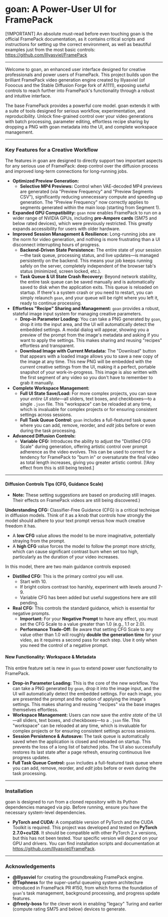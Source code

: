 # **goan: A Power-User UI for FramePack**

[!IMPORTANT]
An absolute must-read before even touching goan is the official FramePack documentation, as it contains critical scripts and instructions for setting up the correct environment, as well as beautiful examples just from the most basic controls: https://github.com/lllyasviel/FramePack
- ---
Welcome to goan, an enhanced user interface designed for creative professionals and power users of FramePack. This project builds upon the brilliant FramePack video generation engine created by lllyasviel (of Fooocus and the Stable Diffusion Forge fork of A1111), exposing useful controls to reach further into FramePack's functionality through a robust and intuitive interface.

The base FramePack provides a powerful core model. goan extends it with a suite of tools designed for serious workflow, experimentation, and reproducibility. Unlock fine-grained control over your video generations with batch processing, parameter editing, effortless recipe sharing by dropping a PNG with goan metadata into the UI, and complete workspace management.
- ---
### **Key Features for a Creative Workflow**

The features in goan are designed to directly support two important aspects for any serious use of FramePack: deep control over the diffusion process and improved long-term connections for long-running jobs.

* **Optimized Preview Generation:**
    * **Selective MP4 Previews:** Control when VAE-decoded MP4 previews are generated (via "Preview Frequency" and "Preview Segments CSV"), significantly reducing unnecessary compute and speeding up generation. The "Preview Frequency" now correctly applies to segments generated within the main loop (starting from Segment 1).
* **Expanded GPU Compatibility:** `goan` now enables FramePack to run on a wider range of NVIDIA GPUs, including **pre-Ampere cards** (SM75 and below rated devices), which were previously restricted. This greatly expands accessibility for users with older hardware.
* **Improved Session Management & Resilience:** Long-running jobs are the norm for video generation, and nothing is more frustrating than a UI disconnect interrupting hours of progress.
    * **Backend-Driven State Persistence:** The entire state of your session—the task queue, processing status, and live updates—is managed persistently on the backend. This means your job keeps running safely on the server, completely independent of the browser tab's status (minimized, screen locked, etc.).
    * **Task Queue & UI State Crash Recovery:** Beyond network stability, the entire task queue can be saved manually and is automatically saved to disk when the application exits. This queue is reloaded on startup. If there's a system crash or you need to restart, you can simply relaunch `goan`, and your queue will be right where you left it, ready to continue processing.
* **Effortless "Recipe" Sharing and Management:** `goan` provides a robust, stateful image input system for managing creative parameters.
    * **Drop-in Parameter Loading:** You can take a PNG generated by `goan`, drop it into the input area, and the UI will automatically detect the embedded settings. A modal dialog will appear, showing you a preview of the prompt from the image's metadata and asking if you want to apply the settings. This makes sharing and reusing "recipes" effortless and transparent.
    * **Download Image with Current Metadata:** The "Download" button that appears with a loaded image allows you to save a new copy of the image at any time. This new PNG will be embedded with the *current* creative settings from the UI, making it a perfect, portable snapshot of your work-in-progress. This image is also written with the first segment of any video so you don't have to remember to grab it manually.
* **Complete Workspace Management:**
    * **Full UI State Save/Load:** For more complex projects, you can save your *entire UI state*—all sliders, text boxes, and checkboxes—to a single `.json` file. This "workspace" can be reloaded at any time, which is invaluable for complex projects or for ensuring consistent settings across sessions.
    * **Full Task Queue Control:** `goan` includes a full-featured task queue where you can add, remove, reorder, and *edit* jobs before or even during the task processing.
* **Advanced Diffusion Controls:**
    * **Variable CFG:** Introduces the ability to adjust the "Distilled CFG Scale" during generation, offering artistic control over prompt adherence as the video evolves. This can be used to correct for a tendency for FramePack to "burn in" or oversaturate the final video as total length increases, giving you greater artistic control. [!Any effect from this is still being tested.]
- ---
#### **Diffusion Controls Tips (CFG, Guidance Scale)**
* **Note:** These setting suggestions are based on producing still images. Their effects on FramePack videos are still being discovered.)

**Understanding CFG:** Classifier-Free Guidance (CFG) is a critical technique in diffusion models. Think of it as a knob that controls how strongly the model should adhere to your text prompt versus how much creative freedom it has.

* A **low CFG** value allows the model to be more imaginative, potentially straying from the prompt.
* A **high CFG** value forces the model to follow the prompt more strictly, which can cause significant contrast burn when set too high, particularly as the duration of your video increases.

In this model, there are two main guidance controls exposed:

* **Distilled CFG:** This is the primary control you will use.
    * Start with 10.
    * If bright colors contrast too harshly, experiment with levels around 7-9.
    * Variable CFG has been added but useful suggestions here are still pending.
* **Real CFG:** This controls the standard guidance, which is essential for negative prompts.
    * **Important:** For your **Negative Prompt** to have any effect, you must set the CFG Scale to a value greater than 1.0 (e.g., 1.1 or 2.0).
    * **Performance Trade-Off:** Be aware that setting CFG Scale to any value other than 1.0 will roughly **double the generation time** for your video, as it requires a second pass for each step. Use it only when you need the control of a negative prompt.

#### **New Functionality: Workspace & Metadata**

This entire feature set is new in `goan` to extend power user functionality to FramePack.

* **Drop-in Parameter Loading:** This is the core of the new workflow. You can take a PNG generated by `goan`, drop it into the image input, and the UI will automatically detect the embedded settings. For each image, you are presented the prompt and the option of applying the image's settings. This makes sharing and reusing "recipes" via the base images themselves effortless.
* **Workspace Management:** Users can now save the *entire state* of the UI—all sliders, text boxes, and checkboxes—to a `.json` file. This "workspace" can be reloaded at any time, which is invaluable for complex projects or for ensuring consistent settings across sessions.
* **Session Persistence & Autosave:** The task queue is automatically saved when the application is closed and reloaded on startup. This prevents the loss of a long list of batched jobs. The UI also successfully restores its last state after a page refresh, ensuring continuous live progress updates.
* **Full Task Queue Control:** `goan` includes a full-featured task queue where you can add, remove, reorder, and *edit* jobs before or even during the task processing.
- ---
### **Installation**

goan is designed to run from a cloned repository with its Python dependencies managed via pip. Before running, ensure you have the necessary system-level dependencies.

* **PyTorch and CUDA:** A compatible version of PyTorch and the CUDA Toolkit is required. This project was developed and tested on **PyTorch 2.7.0+cu128**. It should be compatible with other PyTorch 2.x versions, but this has not been tested. Your specific version will depend on your GPU and drivers. You can find installation scripts and documentation at https://github.com/lllyasviel/FramePack.
- ---
### **Acknowledgements**

* **@lllyasviel** for creating the groundbreaking FramePack engine.
* **@Tophness** for the super-useful queueing system architecture introduced in FramePack PR #150, from which forms the foundation of `goan`'s task management, background processing, and progress update features.
* **@freely-boss** for the clever work in enabling "legacy" Turing and earlier (compute rating SM75 and below) devices to generate.
